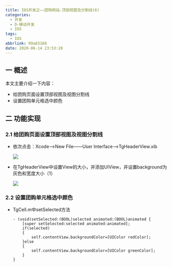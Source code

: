 ```yaml
---
title: IOS开发之——团购网站-顶部视图及分割线(6)
categories:
  - 开发
  - D-移动开发
  - IOS
tags:
  - IOS
abbrlink: 99a83168
date: 2020-06-14 23:53:28
---
```

## 一 概述

本文主要介绍一下内容：

* 给团购页面设置顶部视图及视图分割线
* 设置团购单元格选中颜色

<!--more-->

## 二 功能实现

### 2.1 给团购页面设置顶部视图及视图分割线

* 依次点击：Xcode——>New File——User Interface——>TgHeaderView.xib

  ![][1]
  
* 在TgHeaderView中设置View的大小，并添加UIView，并设置background为灰色和宽度大小（1）

  ![][2]
  
### 2.2 设置团购单元格选中颜色

* TgCell.m中setSelected方法

  ```
  - (void)setSelected:(BOOL)selected animated:(BOOL)animated {
      [super setSelected:selected animated:animated];
      if(selected)
      {
          self.contentView.backgroundColor=[UIColor redColor];
      }else
      {
          self.contentView.backgroundColor=[UIColor greenColor];
      }  
  }
  ```


[1]:https://cdn.jsdelivr.net/gh/PGzxc/CDN/blog-ios/ios-tuangou-headerview-xib.png
[2]:https://cdn.jsdelivr.net/gh/PGzxc/CDN/blog-ios/ios-tuangou-view-width-1.png

